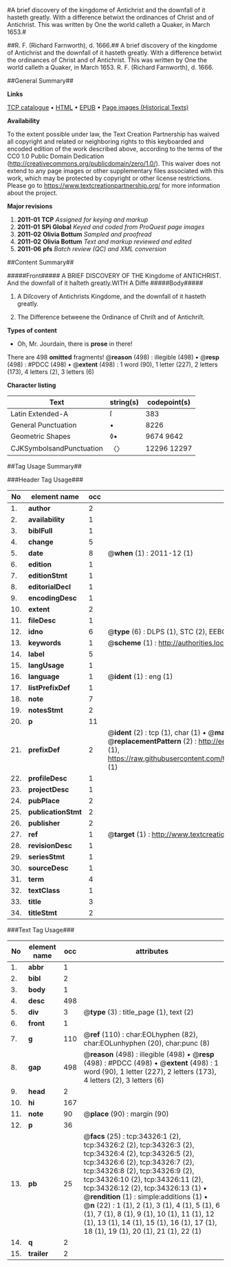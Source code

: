 #A brief discovery of the kingdome of Antichrist and the downfall of it hasteth greatly. With a difference betwixt the ordinances of Christ and of Antichrist. This was written by One the world calleth a Quaker, in March 1653.#

##R. F. (Richard Farnworth), d. 1666.##
A brief discovery of the kingdome of Antichrist and the downfall of it hasteth greatly. With a difference betwixt the ordinances of Christ and of Antichrist. This was written by One the world calleth a Quaker, in March 1653.
R. F. (Richard Farnworth), d. 1666.

##General Summary##

**Links**

[TCP catalogue](http://www.ota.ox.ac.uk/tcp/)  • 
[HTML](http://tei.it.ox.ac.uk/tcp/Texts-HTML/free/A40/A40926.html)  • 
[EPUB](http://tei.it.ox.ac.uk/tcp/Texts-EPUB/free/A40/A40926.epub) • 
[Page images (Historical Texts)](https://historicaltexts.jisc.ac.uk/eebo-99829879e)

**Availability**

To the extent possible under law, the Text Creation Partnership has waived all copyright and related or neighboring rights to this keyboarded and encoded edition of the work described above, according to the terms of the CC0 1.0 Public Domain Dedication (http://creativecommons.org/publicdomain/zero/1.0/). This waiver does not extend to any page images or other supplementary files associated with this work, which may be protected by copyright or other license restrictions. Please go to https://www.textcreationpartnership.org/ for more information about the project.

**Major revisions**

1. __2011-01__ __TCP__ *Assigned for keying and markup*
1. __2011-01__ __SPi Global__ *Keyed and coded from ProQuest page images*
1. __2011-02__ __Olivia Bottum__ *Sampled and proofread*
1. __2011-02__ __Olivia Bottum__ *Text and markup reviewed and edited*
1. __2011-06__ __pfs__ *Batch review (QC) and XML conversion*

##Content Summary##

#####Front#####
A BRIEF DISCOVERY OF THE Kingdome of ANTICHRIST. And the downfall of it haſteth greatly.WITH A Diffe
#####Body#####

1. A Diſcovery of Antichrists Kingdome, and the downfall of it hasteth greatly.

1. The Difference betweene the Ordinance of Chriſt and of Antichriſt.

**Types of content**

  * Oh, Mr. Jourdain, there is **prose** in there!

There are 498 **omitted** fragments! 
 @__reason__ (498) : illegible (498)  •  @__resp__ (498) : #PDCC (498)  •  @__extent__ (498) : 1 word (90), 1 letter (227), 2 letters (173), 4 letters (2), 3 letters (6)

**Character listing**


|Text|string(s)|codepoint(s)|
|---|---|---|
|Latin Extended-A|ſ|383|
|General Punctuation|•|8226|
|Geometric Shapes|◊▪|9674 9642|
|CJKSymbolsandPunctuation|〈〉|12296 12297|

##Tag Usage Summary##

###Header Tag Usage###

|No|element name|occ|attributes|
|---|---|---|---|
|1.|__author__|2||
|2.|__availability__|1||
|3.|__biblFull__|1||
|4.|__change__|5||
|5.|__date__|8| @__when__ (1) : 2011-12 (1)|
|6.|__edition__|1||
|7.|__editionStmt__|1||
|8.|__editorialDecl__|1||
|9.|__encodingDesc__|1||
|10.|__extent__|2||
|11.|__fileDesc__|1||
|12.|__idno__|6| @__type__ (6) : DLPS (1), STC (2), EEBO-CITATION (1), PROQUEST (1), VID (1)|
|13.|__keywords__|1| @__scheme__ (1) : http://authorities.loc.gov/ (1)|
|14.|__label__|5||
|15.|__langUsage__|1||
|16.|__language__|1| @__ident__ (1) : eng (1)|
|17.|__listPrefixDef__|1||
|18.|__note__|7||
|19.|__notesStmt__|2||
|20.|__p__|11||
|21.|__prefixDef__|2| @__ident__ (2) : tcp (1), char (1)  •  @__matchPattern__ (2) : ([0-9\-]+):([0-9IVX]+) (1), (.+) (1)  •  @__replacementPattern__ (2) : http://eebo.chadwyck.com/downloadtiff?vid=$1&page=$2 (1), https://raw.githubusercontent.com/textcreationpartnership/Texts/master/tcpchars.xml#$1 (1)|
|22.|__profileDesc__|1||
|23.|__projectDesc__|1||
|24.|__pubPlace__|2||
|25.|__publicationStmt__|2||
|26.|__publisher__|2||
|27.|__ref__|1| @__target__ (1) : http://www.textcreationpartnership.org/docs/. (1)|
|28.|__revisionDesc__|1||
|29.|__seriesStmt__|1||
|30.|__sourceDesc__|1||
|31.|__term__|4||
|32.|__textClass__|1||
|33.|__title__|3||
|34.|__titleStmt__|2||


###Text Tag Usage###

|No|element name|occ|attributes|
|---|---|---|---|
|1.|__abbr__|1||
|2.|__bibl__|2||
|3.|__body__|1||
|4.|__desc__|498||
|5.|__div__|3| @__type__ (3) : title_page (1), text (2)|
|6.|__front__|1||
|7.|__g__|110| @__ref__ (110) : char:EOLhyphen (82), char:EOLunhyphen (20), char:punc (8)|
|8.|__gap__|498| @__reason__ (498) : illegible (498)  •  @__resp__ (498) : #PDCC (498)  •  @__extent__ (498) : 1 word (90), 1 letter (227), 2 letters (173), 4 letters (2), 3 letters (6)|
|9.|__head__|2||
|10.|__hi__|167||
|11.|__note__|90| @__place__ (90) : margin (90)|
|12.|__p__|36||
|13.|__pb__|25| @__facs__ (25) : tcp:34326:1 (2), tcp:34326:2 (2), tcp:34326:3 (2), tcp:34326:4 (2), tcp:34326:5 (2), tcp:34326:6 (2), tcp:34326:7 (2), tcp:34326:8 (2), tcp:34326:9 (2), tcp:34326:10 (2), tcp:34326:11 (2), tcp:34326:12 (2), tcp:34326:13 (1)  •  @__rendition__ (1) : simple:additions (1)  •  @__n__ (22) : 1 (1), 2 (1), 3 (1), 4 (1), 5 (1), 6 (1), 7 (1), 8 (1), 9 (1), 10 (1), 11 (1), 12 (1), 13 (1), 14 (1), 15 (1), 16 (1), 17 (1), 18 (1), 19 (1), 20 (1), 21 (1), 22 (1)|
|14.|__q__|2||
|15.|__trailer__|2||
